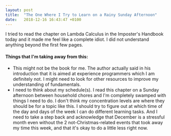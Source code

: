 ```yaml
---
layout: post
title:  "The One Where I Try to Learn on a Rainy Sunday Afternoon"
date:   2018-12-16 16:43:47 +0100
---
```


I tried to read the chapter on Lambda Calculus in the Imposter's Handbook today and it made me feel like a complete idiot. I did not understand anything beyond the first few pages.

#### Things that I'm taking away from this:
- This might not be the book for me. The author actually said in his introduction that it is aimed at experience programmers which I am definitely not. I might need to look for other resources to improve my understanding of fundamentals.
- I need to think about my schedule(s). I read this chapter on a Sunday afternoon between household chores and I'm completely swamped with things I need to do. I don't think my concentration levels are where they should be for a topic like this. I should try to figure out at which time of the day and days of the week I can do different learning tasks. And I need to take a step back and acknowledge that December is a stressful month even without the 2 not-Christmas-related events that took away my time this week, and that it's okay to do a little less right now.

